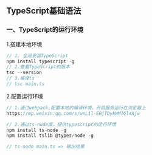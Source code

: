 ## TypeScript基础语法

### 一、TypeScript的运行环境

1.搭建本地环境

```typescript
// 1. 全局安装TypeScript
npm install typescript -g
// 2.查看TypeScript的版本
tsc --version
// 3.编译ts
// tsc main.ts

```

2.配置运行环境

```typescript
// 1.通过webpack,配置本地的编译环境，开启服务运行在浏览器上
https://mp.weixin.qq.com/s/wnL1l-ERjTDykWM76l4Ajw

// 2.通过ts-node库，提供typescript的运行环境
npm install ts-node -g
npm install tslib @types/node -g

// ts-node main.ts => 输出结果
```

